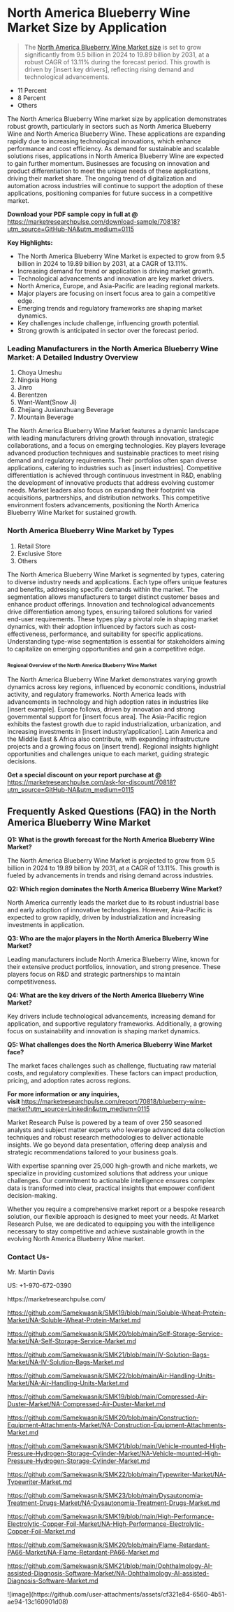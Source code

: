 <h1>North America Blueberry Wine Market&nbsp;Size by Application</h1><blockquote><p>The <a href="https://marketresearchpulse.com/download-sample/70818?utm_source=GitHub-NA&amp;utm_medium=0115">North America Blueberry Wine Market size</a> is set to grow significantly from 9.5 billion in 2024 to 19.89 billion by 2031, at a robust CAGR of 13.11% during the forecast period. This growth is driven by [insert key drivers], reflecting rising demand and technological advancements.</p></blockquote><ul><li>11 Percent<li> 8 Percent<li> Others</li></ul><p>The North America Blueberry Wine market size by application demonstrates robust growth, particularly in sectors such as North America Blueberry Wine and North America Blueberry Wine. These applications are expanding rapidly due to increasing technological innovations, which enhance performance and cost efficiency. As demand for sustainable and scalable solutions rises, applications in North America Blueberry Wine are expected to gain further momentum. Businesses are focusing on innovation and product differentiation to meet the unique needs of these applications, driving their market share. The ongoing trend of digitalization and automation across industries will continue to support the adoption of these applications, positioning companies for future success in a competitive market.</p><p><strong>Download your PDF sample copy in full at @ </strong><a href="https://marketresearchpulse.com/download-sample/70818?utm_source=GitHub-NA&amp;utm_medium=0115">https://marketresearchpulse.com/download-sample/70818?utm_source=GitHub-NA&amp;utm_medium=0115</a></p><p><strong>Key Highlights: </strong></p><ul><li>The North America Blueberry Wine Market is expected to grow from 9.5 billion in 2024 to 19.89 billion by 2031, at a CAGR of 13.11%.</li><li>Increasing demand for trend or application is driving market growth.</li><li>Technological advancements and innovation are key market drivers.</li><li>North America, Europe, and Asia-Pacific are leading regional markets.</li><li>Major players are focusing on insert focus area to gain a competitive edge.</li><li>Emerging trends and regulatory frameworks are shaping market dynamics.</li><li>Key challenges include challenge, influencing growth potential.</li><li>Strong growth is anticipated in sector over the forecast period.</li></ul><h3>Leading Manufacturers in the North America Blueberry Wine Market: A Detailed Industry Overview</h3><ol><li>Choya Umeshu</li><li>Ningxia Hong</li><li>Jinro</li><li>Berentzen</li><li>Want-Want(Snow Ji)</li><li>Zhejiang Juxianzhuang Beverage</li><li>Mountain Beverage</li></ol><div class="flex max-w-full flex-col flex-grow"><div class="min-h-8 text-message flex w-full flex-col items-end gap-2 whitespace-normal break-words [.text-message+&amp;]:mt-5" dir="auto" data-message-author-role="assistant" data-message-id="fd8432e4-4910-450d-b182-61b7bfb0a01f" data-message-model-slug="gpt-4o"><div class="flex w-full flex-col gap-1 empty:hidden first:pt-[3px]"><div class="markdown prose w-full break-words dark:prose-invert light"><p>The North America Blueberry Wine Market features a dynamic landscape with leading manufacturers driving growth through innovation, strategic collaborations, and a focus on emerging technologies. Key players leverage advanced production techniques and sustainable practices to meet rising demand and regulatory requirements. Their portfolios often span diverse applications, catering to industries such as [insert industries]. Competitive differentiation is achieved through continuous investment in R&amp;D, enabling the development of innovative products that address evolving customer needs. Market leaders also focus on expanding their footprint via acquisitions, partnerships, and distribution networks. This competitive environment fosters advancements, positioning the North America Blueberry Wine Market for sustained growth.</p></div></div></div></div><h3>North America Blueberry Wine Market by Types</h3><ol><li>Retail Store<li> Exclusive Store<li> Others</li></ol><div class="flex max-w-full flex-col flex-grow"><div class="min-h-8 text-message flex w-full flex-col items-end gap-2 whitespace-normal break-words [.text-message+&amp;]:mt-5" dir="auto" data-message-author-role="assistant" data-message-id="084470be-0bb7-4664-bddf-5156b4f41249" data-message-model-slug="gpt-4o-mini"><div class="flex w-full flex-col gap-1 empty:hidden first:pt-[3px]"><div class="markdown prose w-full break-words dark:prose-invert light"><p>The North America Blueberry Wine Market is segmented by types, catering to diverse industry needs and applications. Each type offers unique features and benefits, addressing specific demands within the market. The segmentation allows manufacturers to target distinct customer bases and enhance product offerings. Innovation and technological advancements drive differentiation among types, ensuring tailored solutions for varied end-user requirements. These types play a pivotal role in shaping market dynamics, with their adoption influenced by factors such as cost-effectiveness, performance, and suitability for specific applications. Understanding type-wise segmentation is essential for stakeholders aiming to capitalize on emerging opportunities and gain a competitive edge.</p></div></div></div></div><h3><span style="font-size: 11px;">Regional Overview of the North America Blueberry Wine Market</span></h3><div class="flex max-w-full flex-col flex-grow"><div class="min-h-8 text-message flex w-full flex-col items-end gap-2 whitespace-normal break-words [.text-message+&amp;]:mt-5" dir="auto" data-message-author-role="assistant" data-message-id="e9038762-ce64-4e30-91c9-9bd413514231" data-message-model-slug="gpt-4o-mini"><div class="flex w-full flex-col gap-1 empty:hidden first:pt-[3px]"><div class="markdown prose w-full break-words dark:prose-invert light"><p>The North America Blueberry Wine Market demonstrates varying growth dynamics across key regions, influenced by economic conditions, industrial activity, and regulatory frameworks. North America leads with advancements in technology and high adoption rates in industries like [insert example]. Europe follows, driven by innovation and strong governmental support for [insert focus area]. The Asia-Pacific region exhibits the fastest growth due to rapid industrialization, urbanization, and increasing investments in [insert industry/application]. Latin America and the Middle East &amp; Africa also contribute, with expanding infrastructure projects and a growing focus on [insert trend]. Regional insights highlight opportunities and challenges unique to each market, guiding strategic decisions.</p></div></div></div></div><p><strong>Get a special discount on your report purchase at @ </strong><a href="https://marketresearchpulse.com/ask-for-discount/70818?utm_source=GitHub-NA&amp;utm_medium=0115">https://marketresearchpulse.com/ask-for-discount/70818?utm_source=GitHub-NA&amp;utm_medium=0115</a></p><h2>Frequently Asked Questions (FAQ) in the North America Blueberry Wine Market</h2><p><strong>Q1: What is the growth forecast for the North America Blueberry Wine Market?</strong></p><p>The North America Blueberry Wine Market is projected to grow from 9.5 billion in 2024 to 19.89 billion by 2031, at a CAGR of 13.11%. This growth is fueled by advancements in trends and rising demand across industries.</p><p><strong>Q2: Which region dominates the North America Blueberry Wine Market?</strong></p><p>North America currently leads the market due to its robust industrial base and early adoption of innovative technologies. However, Asia-Pacific is expected to grow rapidly, driven by industrialization and increasing investments in application.</p><p><strong>Q3: Who are the major players in the North America Blueberry Wine Market?</strong></p><p>Leading manufacturers include North America Blueberry Wine, known for their extensive product portfolios, innovation, and strong presence. These players focus on R&amp;D and strategic partnerships to maintain competitiveness.</p><p><strong>Q4: What are the key drivers of the North America Blueberry Wine Market?</strong></p><p>Key drivers include technological advancements, increasing demand for application, and supportive regulatory frameworks. Additionally, a growing focus on sustainability and innovation is shaping market dynamics.</p><p><strong>Q5: What challenges does the North America Blueberry Wine Market face?</strong></p><p>The market faces challenges such as challenge, fluctuating raw material costs, and regulatory complexities. These factors can impact production, pricing, and adoption rates across regions.</p><p><strong>For more information or any inquiries, visit&nbsp;</strong><a href="https://marketresearchpulse.com/report/70818/blueberry-wine-market?utm_source=Linkedin&utm_medium=0115">https://marketresearchpulse.com/report/70818/blueberry-wine-market?utm_source=Linkedin&utm_medium=0115</a></p><p>Market Research Pulse is powered by a team of over 250 seasoned analysts and subject matter experts who leverage advanced data collection techniques and robust research methodologies to deliver actionable insights. We go beyond data presentation, offering deep analysis and strategic recommendations tailored to your business goals.</p><p>With expertise spanning over 25,000 high-growth and niche markets, we specialize in providing customized solutions that address your unique challenges. Our commitment to actionable intelligence ensures complex data is transformed into clear, practical insights that empower confident decision-making.</p><p>Whether you require a comprehensive market report or a bespoke research solution, our flexible approach is designed to meet your needs. At Market Research Pulse, we are dedicated to equipping you with the intelligence necessary to stay competitive and achieve sustainable growth in the evolving North America Blueberry Wine market.</p><h3><strong>Contact Us-</strong></h3><p>Mr. Martin Davis</p><p>US: +1-970-672-0390</p><p>https://marketresearchpulse.com/</p><p><a href="https://github.com/Samekwasnik/SMK19/blob/main/Soluble-Wheat-Protein-Market/NA-Soluble-Wheat-Protein-Market.md">https://github.com/Samekwasnik/SMK19/blob/main/Soluble-Wheat-Protein-Market/NA-Soluble-Wheat-Protein-Market.md</a></p><p><a href="https://github.com/Samekwasnik/SMK20/blob/main/Self-Storage-Service-Market/NA-Self-Storage-Service-Market.md">https://github.com/Samekwasnik/SMK20/blob/main/Self-Storage-Service-Market/NA-Self-Storage-Service-Market.md</a></p><p><a href="https://github.com/Samekwasnik/SMK21/blob/main/IV-Solution-Bags-Market/NA-IV-Solution-Bags-Market.md">https://github.com/Samekwasnik/SMK21/blob/main/IV-Solution-Bags-Market/NA-IV-Solution-Bags-Market.md</a></p><p><a href="https://github.com/Samekwasnik/SMK22/blob/main/Air-Handling-Units-Market/NA-Air-Handling-Units-Market.md">https://github.com/Samekwasnik/SMK22/blob/main/Air-Handling-Units-Market/NA-Air-Handling-Units-Market.md</a></p><p><a href="https://github.com/Samekwasnik/SMK19/blob/main/Compressed-Air-Duster-Market/NA-Compressed-Air-Duster-Market.md">https://github.com/Samekwasnik/SMK19/blob/main/Compressed-Air-Duster-Market/NA-Compressed-Air-Duster-Market.md</a></p><p><a href="https://github.com/Samekwasnik/SMK20/blob/main/Construction-Equipment-Attachments-Market/NA-Construction-Equipment-Attachments-Market.md">https://github.com/Samekwasnik/SMK20/blob/main/Construction-Equipment-Attachments-Market/NA-Construction-Equipment-Attachments-Market.md</a></p><p><a href="https://github.com/Samekwasnik/SMK21/blob/main/Vehicle-mounted-High-Pressure-Hydrogen-Storage-Cylinder-Market/NA-Vehicle-mounted-High-Pressure-Hydrogen-Storage-Cylinder-Market.md">https://github.com/Samekwasnik/SMK21/blob/main/Vehicle-mounted-High-Pressure-Hydrogen-Storage-Cylinder-Market/NA-Vehicle-mounted-High-Pressure-Hydrogen-Storage-Cylinder-Market.md</a></p><p><a href="https://github.com/Samekwasnik/SMK22/blob/main/Typewriter-Market/NA-Typewriter-Market.md">https://github.com/Samekwasnik/SMK22/blob/main/Typewriter-Market/NA-Typewriter-Market.md</a></p><p><a href="https://github.com/Samekwasnik/SMK23/blob/main/Dysautonomia-Treatment-Drugs-Market/NA-Dysautonomia-Treatment-Drugs-Market.md">https://github.com/Samekwasnik/SMK23/blob/main/Dysautonomia-Treatment-Drugs-Market/NA-Dysautonomia-Treatment-Drugs-Market.md</a></p><p><a href="https://github.com/Samekwasnik/SMK19/blob/main/High-Performance-Electrolytic-Copper-Foil-Market/NA-High-Performance-Electrolytic-Copper-Foil-Market.md">https://github.com/Samekwasnik/SMK19/blob/main/High-Performance-Electrolytic-Copper-Foil-Market/NA-High-Performance-Electrolytic-Copper-Foil-Market.md</a></p><p><a href="https://github.com/Samekwasnik/SMK20/blob/main/Flame-Retardant-PA66-Market/NA-Flame-Retardant-PA66-Market.md">https://github.com/Samekwasnik/SMK20/blob/main/Flame-Retardant-PA66-Market/NA-Flame-Retardant-PA66-Market.md</a></p><p><a href="https://github.com/Samekwasnik/SMK21/blob/main/Ophthalmology-AI-assisted-Diagnosis-Software-Market/NA-Ophthalmology-AI-assisted-Diagnosis-Software-Market.md">https://github.com/Samekwasnik/SMK21/blob/main/Ophthalmology-AI-assisted-Diagnosis-Software-Market/NA-Ophthalmology-AI-assisted-Diagnosis-Software-Market.md</a></p>
![image](https://github.com/user-attachments/assets/cf321e84-6560-4b51-ae94-13c160901d08)
